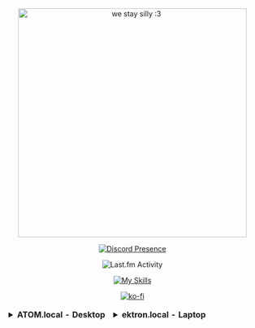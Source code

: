 

<div align=center>
  
   <img src="https://64.media.tumblr.com/c9ab63f85a80026592b4a744c34e13dd/76c42b751cbcce9e-13/s2048x3072/30ffdb2c174dd374bc55adc32ff1b6025d9e52e8.gif" width="450" alt="we stay silly :3" />
        <p></p>

   [![Discord Presence](https://lanyard.cnrad.dev/api/1180891471482732668)](https://discord.com/users/1180891471482732668)
  
   <img src="https://toru.kio.dev/api/v1/nyaambxr?theme=dark" alt="Last.fm Activity" />
      <p></p>

  [![My Skills](https://skillicons.dev/icons?i=java,c,py,linux,bash,ableton)](https://skillicons.dev)
      <p></p>

  [![ko-fi](https://ko-fi.com/img/githubbutton_sm.svg)](https://ko-fi.com/K3K75M0UR)
  
  

  
</div>
<div align=center>
<table>
<thead>
  <tr>
    <td><div align=left><details>
<summary><strong>ATOM.local - Desktop</strong></summary>
  <p></p>
  <ul>
    <li><strong>CPU</strong>: i5-8400 (6C, 6T, 4.0GHz, x86_64-v3)</li>
    <li><strong>GPU</strong>: NVIDIA GT 1030</li>
    <li><strong>RAM</strong>: 16GB (DDR4-2666)</li>
    <p></p>
    <li><strong>SSD</strong>: 265GB "C" NTFS (BitLocker)</li>
    <li><strong>HDD</strong>: 1TB "B" NTFS</li>
    <p></p>
    <li><strong>OS</strong>: Windows 11 Enterprise</li>
    <p></p>
    <li><strong>SKU</strong>: Acer Aspire TC-885</li>
      </ul></div>
</details></td>
    <td><div align=left><details>
      <summary><strong>ektron.local - Laptop</strong></summary>
      <p></p>
      <ul>
        <li><strong>CPU</strong>: i3-10110U (4C, 4T, 4.1GHz, x86_84-v3)</li>
        <li><strong>GPU</strong>: Intel UHD 630 CML GT2</li>
        <li><strong>RAM</strong>: 8GB (DDR4-2666)</li>
        <p></p>
        <li><strong>SSD</strong>: 256GB "C" NTFS (BitLocker)</li>
        <p></p>
        <li><strong>OS</strong>: Windows 11 Enterprise</li>
        <p></p>
        <li><strong>SKU</strong>: Lenovo IdeaPad 3 15IML05</li>
      </ul></div>
</td>
  </tr>
</thead>
</table>
</div>

